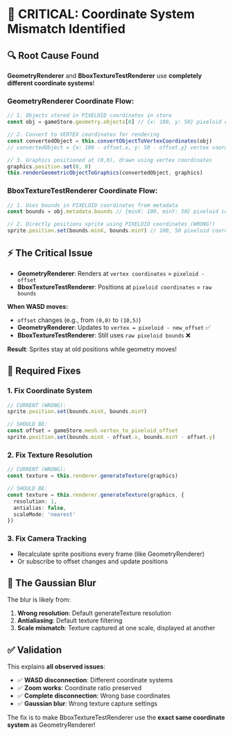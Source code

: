 # 🚨 CRITICAL: Coordinate System Mismatch Identified

## 🔍 **Root Cause Found**

**GeometryRenderer** and **BboxTextureTestRenderer** use **completely different coordinate systems**!

### **GeometryRenderer Coordinate Flow:**
```typescript
// 1. Objects stored in PIXELOID coordinates in store
const obj = gameStore.geometry.objects[0] // {x: 100, y: 50} pixeloid coords

// 2. Convert to VERTEX coordinates for rendering
const convertedObject = this.convertObjectToVertexCoordinates(obj)
// convertedObject = {x: 100 - offset.x, y: 50 - offset.y} vertex coords

// 3. Graphics positioned at (0,0), drawn using vertex coordinates
graphics.position.set(0, 0)
this.renderGeometricObjectToGraphics(convertedObject, graphics)
```

### **BboxTextureTestRenderer Coordinate Flow:**
```typescript
// 1. Uses bounds in PIXELOID coordinates from metadata
const bounds = obj.metadata.bounds // {minX: 100, minY: 50} pixeloid coords

// 2. Directly positions sprite using PIXELOID coordinates (WRONG!)
sprite.position.set(bounds.minX, bounds.minY) // 100, 50 pixeloid coords
```

## ⚡ **The Critical Issue**

- **GeometryRenderer**: Renders at `vertex coordinates` = `pixeloid - offset`
- **BboxTextureTestRenderer**: Positions at `pixeloid coordinates` = `raw bounds`

**When WASD moves:**
- `offset` changes (e.g., from `(0,0)` to `(10,5)`)
- **GeometryRenderer**: Updates to `vertex = pixeloid - new_offset` ✅
- **BboxTextureTestRenderer**: Still uses `raw pixeloid bounds` ❌

**Result**: Sprites stay at old positions while geometry moves!

## 🔧 **Required Fixes**

### **1. Fix Coordinate System**
```typescript
// CURRENT (WRONG):
sprite.position.set(bounds.minX, bounds.minY)

// SHOULD BE:
const offset = gameStore.mesh.vertex_to_pixeloid_offset
sprite.position.set(bounds.minX - offset.x, bounds.minY - offset.y)
```

### **2. Fix Texture Resolution**
```typescript
// CURRENT (WRONG):
const texture = this.renderer.generateTexture(graphics)

// SHOULD BE:
const texture = this.renderer.generateTexture(graphics, {
  resolution: 1,
  antialias: false,
  scaleMode: 'nearest'
})
```

### **3. Fix Camera Tracking**
- Recalculate sprite positions every frame (like GeometryRenderer)
- Or subscribe to offset changes and update positions

## 🎯 **The Gaussian Blur**

The blur is likely from:
1. **Wrong resolution**: Default generateTexture resolution
2. **Antialiasing**: Default texture filtering
3. **Scale mismatch**: Texture captured at one scale, displayed at another

## ✅ **Validation**

This explains **all observed issues**:
- ✅ **WASD disconnection**: Different coordinate systems
- ✅ **Zoom works**: Coordinate ratio preserved
- ✅ **Complete disconnection**: Wrong base coordinates
- ✅ **Gaussian blur**: Wrong texture capture settings

The fix is to make BboxTextureTestRenderer use the **exact same coordinate system** as GeometryRenderer!